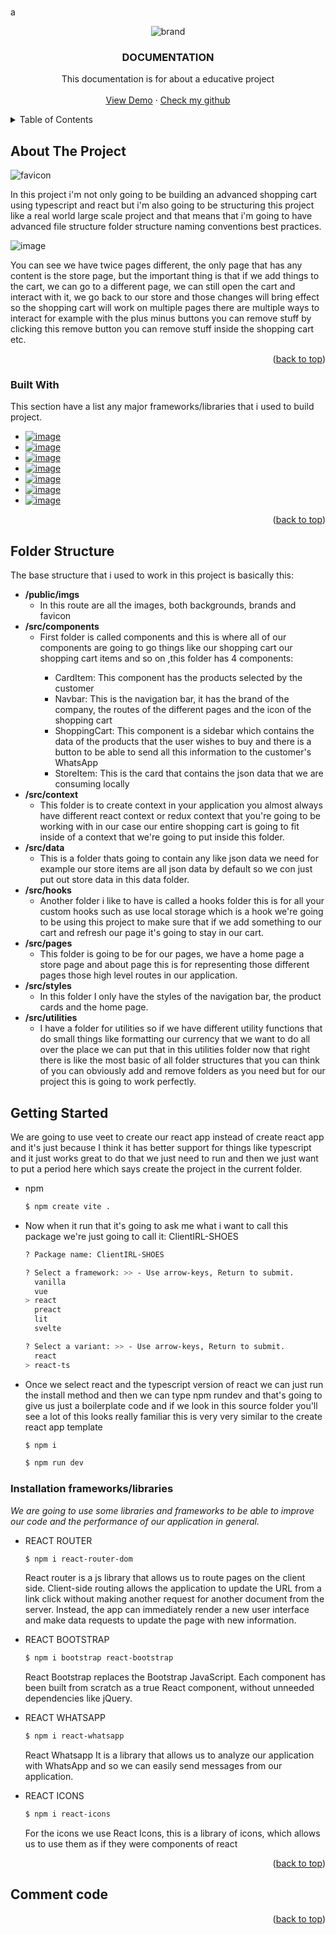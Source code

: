 <a name="readme-top"></a>


<!-- PROJECT LOGO -->
<br />a
<div align="center">
  
  ![brand](https://user-images.githubusercontent.com/50422794/210927623-aaef949f-e6f3-4ec6-b87b-59e78da564b8.png)


  <h3 align="center">DOCUMENTATION</h3>

  <p align="center">
    This documentation is for about a educative project
    <br />
    <br />
    <a href="https://shop-drab-seven.vercel.app/">View Demo</a>
    ·
    <a href="https://github.com/bryan0175">Check my github</a>
  </p>
</div>

<!-- TABLE OF CONTENTS -->
<details>
  <summary>Table of Contents</summary>
  <ol>
    <li>
      <a href="#about-the-project">About The Project</a>
      <ul>
        <li><a href="#built-with">Built With</a></li>
      </ul>
    </li>
    <li><a href="#folder-structure">Folder Structure</a></li>
    <li>
      <a href="#getting-started">Getting Started</a>
      <ul>
        <li><a href="#Installation-frameworks/libraries">Installation frameworks/libraries</a></li>
      </ul>
    </li>
    <li><a href="#comment-code">Usage</a></li>
  </ol>
</details>

<!-- ABOUT THE PROJECT -->
## About The Project

![favicon](https://user-images.githubusercontent.com/50422794/210928339-2496140e-5894-48f2-b29d-fcf5ac950f3b.png)

In this project i'm not only going to be building an advanced shopping cart using typescript and react but i'm also going to be structuring this project like a real world large scale project and that means that i'm going to have advanced file structure folder structure naming conventions best practices.

![image](https://user-images.githubusercontent.com/50422794/211107504-52cb2510-30cf-4080-8111-7a3b26133fc2.png)

You can see we have twice pages different, the only page that has any content is the store page, but the important thing is that if we add things to the cart, we can go to a different page, we can still open the cart and interact with it, we go back to our store and those changes will bring effect so the shopping cart will work on multiple pages there are multiple ways to interact for example with the plus minus buttons you can remove stuff by clicking this remove button you can remove stuff inside the shopping cart etc. 

<p align="right">(<a href="#readme-top">back to top</a>)</p>

### Built With

This section have a list any major frameworks/libraries that i used to build project.

* <a href="https://reactjs.org">![image](https://user-images.githubusercontent.com/50422794/211116164-7b79fadd-869a-43e3-8053-a224f080f9c2.png)</a>
* <a href="https://react-bootstrap.github.io/">![image](https://user-images.githubusercontent.com/50422794/211116613-640f8d4b-14a2-439b-b16f-04e80f732dec.png)</a>
* <a href="https://www.typescriptlang.org/">![image](https://user-images.githubusercontent.com/50422794/211115885-4109d78c-7874-4286-95df-740a17471561.png)</a>
* <a href="https://react-icons.github.io/react-icons/">![image](https://user-images.githubusercontent.com/50422794/211116212-ef61c9ba-9787-42f1-917d-b49a15a2d75c.png)</a>
* <a href="https://reactrouter.com/en/main">![image](https://user-images.githubusercontent.com/50422794/211116261-6cda0e56-0192-4c44-a9ec-7f7f921e1f79.png)</a>
* <a href="https://vitejs.dev/">![image](https://user-images.githubusercontent.com/50422794/211116300-7c7fbe4b-0b0e-4bb7-9972-ef832ea71bd3.png)</a>
* <a href="https://www.npmjs.com/package/react-whatsapp">![image](https://user-images.githubusercontent.com/50422794/211116083-1ff4eb91-f7a6-47aa-ad14-07370b8caa26.png)</a>


<p align="right">(<a href="#readme-top">back to top</a>)</p>


<!-- Folder Structure -->
## Folder Structure

The base structure that i used to work in this project is basically this:

<ul>
  <li>
    <span><strong>/public/imgs</strong></span>
    <ul>
      <li>In this route are all the images, both backgrounds, brands and favicon</li>
    </ul>
  </li>
 <li>
    <span><strong>/src/components</strong></span>
    <ul>
      <li>First folder is called components and this is where all of our components are going to go things like our shopping cart our shopping cart items and so on ,this folder has 4 components:</li>
      <ul>
        <li>CardItem: This component has the products selected by the customer</li>
        <li>Navbar: This is the navigation bar, it has the brand of the company, the routes of the different pages and the icon of the shopping cart</li>
        <li>ShoppingCart: This component is a sidebar which contains the data of the products that the user wishes to buy and there is a button to be able to send all this information to the customer's WhatsApp</li>
        <li>StoreItem: This is the card that contains the json data that we are consuming locally</li>
      </ul>
    </ul>
  </li>
  <li>
    <span><strong>/src/context</strong></span>
    <ul>
      <li>This folder is to create context in your application you almost always have different react context or redux context that you're going to be working with in our case our entire shopping cart is going to fit inside of a context that we're going to put inside this folder.</li>
    </ul>
  </li>
  <li>
    <span><strong>/src/data</strong></span>
    <ul>
      <li>This is a folder thats going to contain any like json data we need for example our store items
are all json data by default so we con just put out store data in this data folder.</li>
    </ul>
  </li>
  <li>
    <span><strong>/src/hooks</strong></span>
    <ul>
      <li>Another folder i like to have is called a hooks folder this is for all your custom hooks such as use local storage which is a hook we're going to be using this project to make sure that if we add something to our cart and refresh our page it's going to stay in our cart.</li>
    </ul>
  </li>
  <li>
    <span><strong>/src/pages</strong></span>
    <ul>
      <li>This folder is going to be for our pages, we have a home page a store page and about page this is for representing those different pages those high level routes in our application.</li>
    </ul>
  </li>
  <li>
    <span><strong>/src/styles</strong></span>
    <ul>
      <li>In this folder I only have the styles of the navigation bar, the product cards and the home page.</li>
    </ul>
  </li>
  <li>
    <span><strong>/src/utilities</strong></span>
    <ul>
      <li>I have a folder for utilities so if we have different utility functions that do small things like formatting our currency that we want to do all over the place we can put that in this utilities folder now that right there is like the most basic of all folder structures that you can think of you can obviously add and remove folders as you need but for our project this is going to work perfectly.</li>
    </ul>
  </li>
</ul>


<!-- GETTING STARTED -->
## Getting Started

We are going to use veet to create our react app instead of create react app and it's just because I think it has better support for things like typescript and it just works great to do that we just need to run and then we just want to put a period here which says create the project in the current folder.

* npm
  ```sh
  $ npm create vite .
  ```
* Now when it run that it's going to ask me what i want to call this package we're just going to call it: ClientIRL-SHOES
  ```sh
  ? Package name: ClientIRL-SHOES
  ```
  
  ```sh
  ? Select a framework: >> - Use arrow-keys, Return to submit.
    vanilla
    vue
  > react
    preact
    lit
    svelte
  ```
  
  ```sh
  ? Select a variant: >> - Use arrow-keys, Return to submit.
    react
  > react-ts
  ```
* Once we select react and the typescript version of react we can just run the install method and then we can type npm rundev and that's going to give us just a boilerplate code and if we look in this source folder you'll see a lot of this looks really familiar this is very very similar to the create react app template
  ```sh
  $ npm i
  ```

  ```sh
  $ npm run dev
  ```
  
### Installation frameworks/libraries

_We are going to use some libraries and frameworks to be able to improve our code and the performance of our application in general._

* REACT ROUTER
  ```sh
  $ npm i react-router-dom
  ```
  React router is a js library that allows us to route pages on the client side.
  Client-side routing allows the application to update the URL
  from a link click without making another request for another document from the server.
  Instead, the app can immediately render a new user interface
  and make data requests to update the page with new information.

* REACT BOOTSTRAP
  ```sh
  $ npm i bootstrap react-bootstrap
  ```
  React Bootstrap replaces the Bootstrap JavaScript. Each component has 
  been built from scratch as a true React component, without unneeded dependencies like jQuery.

* REACT WHATSAPP
  ```sh
  $ npm i react-whatsapp
  ```
  React Whatsapp It is a library that allows us to analyze our application with 
  WhatsApp and so we can easily send messages from our application.

* REACT ICONS
  ```sh
  $ npm i react-icons
  ```
  For the icons we use React Icons, this is a library
  of icons, which allows us to use them as if they were components of react

<p align="right">(<a href="#readme-top">back to top</a>)</p>



<!-- USAGE EXAMPLES -->
## Comment code



<p align="right">(<a href="#readme-top">back to top</a>)</p>
